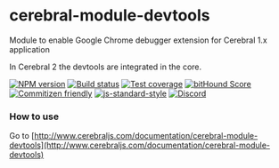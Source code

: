 # cerebral-module-devtools
Module to enable Google Chrome debugger extension for Cerebral 1.x application

In Cerebral 2 the devtools are integrated in the core.

[![NPM version][npm-image]][npm-url]
[![Build status][travis-image]][travis-url]
[![Test coverage][coveralls-image]][coveralls-url]
[![bitHound Score][bithound-image]][bithound-url]
[![Commitizen friendly][commitizen-image]][commitizen-url]
[![js-standard-style][standard-image]][standard-url]
[![Discord][discord-image]][discord-url]

### How to use
Go to [http://www.cerebraljs.com/documentation/cerebral-module-devtools](http://www.cerebraljs.com/documentation/cerebral-module-devtools)

[npm-image]: https://img.shields.io/npm/v/cerebral-module-devtools.svg?style=flat
[npm-url]: https://npmjs.org/package/cerebral-module-devtools
[travis-image]: https://img.shields.io/travis/cerebral/cerebral-module-devtools.svg?style=flat
[travis-url]: https://travis-ci.org/cerebral/cerebral-module-devtools
[coveralls-image]: https://img.shields.io/coveralls/cerebral/cerebral-module-devtools.svg?style=flat
[coveralls-url]: https://coveralls.io/r/cerebral/cerebral-module-devtools?branch=master
[bithound-image]: https://www.bithound.io/github/cerebral/cerebral-module-devtools/badges/score.svg
[bithound-url]: https://www.bithound.io/github/cerebral/cerebral-module-devtools
[commitizen-image]: https://img.shields.io/badge/commitizen-friendly-brightgreen.svg
[commitizen-url]: http://commitizen.github.io/cz-cli/
[standard-image]: https://img.shields.io/badge/code%20style-standard-brightgreen.svg
[standard-url]: http://standardjs.com/
[discord-image]: https://img.shields.io/badge/discord-join%20chat-blue.svg
[discord-url]: https://discord.gg/0kIweV4bd2bwwsvH
